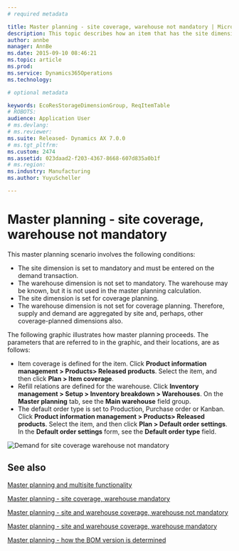 ```yaml
---
# required metadata

title: Master planning - site coverage, warehouse not mandatory | Microsoft Docs
description: This topic describes how an item that has the site dimension set for coverage is planned.
author: annbe
manager: AnnBe
ms.date: 2015-09-10 08:46:21
ms.topic: article
ms.prod: 
ms.service: Dynamics365Operations
ms.technology: 

# optional metadata

keywords: EcoResStorageDimensionGroup, ReqItemTable
# ROBOTS: 
audience: Application User
# ms.devlang: 
# ms.reviewer: 
ms.suite: Released- Dynamics AX 7.0.0
# ms.tgt_pltfrm: 
ms.custom: 2474
ms.assetid: 023daad2-f203-4367-8668-607d835a0b1f
# ms.region: 
ms.industry: Manufacturing
ms.author: YuyuScheller

---
```


# Master planning - site coverage, warehouse not mandatory

This master planning scenario involves the following conditions:

-   The site dimension is set to mandatory and must be entered on the demand transaction.
-   The warehouse dimension is not set to mandatory. The warehouse may be known, but it is not used in the master planning calculation.
-   The site dimension is set for coverage planning.
-   The warehouse dimension is not set for coverage planning. Therefore, supply and demand are aggregated by site and, perhaps, other coverage-planned dimensions also.

The following graphic illustrates how master planning proceeds. The parameters that are referred to in the graphic, and their locations, are as follows:
-   Item coverage is defined for the item. Click **Product information management &gt; Products&gt; Released products**. Select the item, and then click **Plan &gt; Item coverage**.
-   Refill relations are defined for the warehouse. Click **Inventory management &gt; Setup &gt; Inventory breakdown &gt; Warehouses**. On the **Master planning** tab, see the **Main warehouse** field group.
-   The default order type is set to Production, Purchase order or Kanban. Click **Product information management &gt; Products&gt; Released products**. Select the item, and then click **Plan &gt; Default order settings**. In the **Default order settings** form, see the **Default order type** field.

![Demand for site coverage warehouse not mandatory](media/Multisitedemandexplosionscenarioforsitecoveragewarehousenotmandatory.jpg)



See also
--------

[Master planning and multisite functionality](https://ax.help.dynamics.com/en/wiki/master-planning-and-multisite-functionality/)

[Master planning - site coverage, warehouse mandatory](https://ax.help.dynamics.com/en/wiki/master-planning-site-coverage-warehouse-mandatory/)

[Master planning - site and warehouse coverage, warehouse not mandatory](https://ax.help.dynamics.com/en/wiki/master-planning-site-and-warehouse-coverage-warehouse-not-mandatory/)

[Master planning - site and warehouse coverage, warehouse mandatory](https://ax.help.dynamics.com/en/wiki/master-planning-site-and-warehouse-coverage-warehouse-mandatory/)

[Master planning - how the BOM version is determined](https://ax.help.dynamics.com/en/wiki/master-planning-how-the-bom-version-is-determined/)

